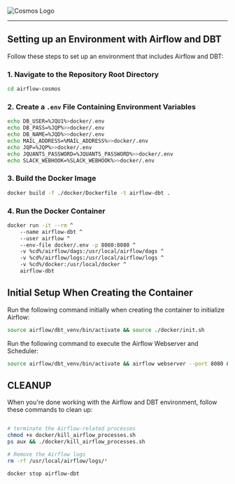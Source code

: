 ![Cosmos Logo](https://raw.githubusercontent.com/astronomer/astronomer-cosmos/main/docs/_static/cosmos-logo.svg)

-------------------

## Setting up an Environment with Airflow and DBT

Follow these steps to set up an environment that includes Airflow and DBT:

### 1. Navigate to the Repository Root Directory

```bash
cd airflow-cosmos
```

### 2. Create a `.env` File Containing Environment Variables

```bash
echo DB_USER=%JQU1%>docker/.env
echo DB_PASS=%JQP%>>docker/.env
echo DB_NAME=%JQD%>>docker/.env
echo MAIL_ADDRESS=%MAIL_ADDRESS%>>docker/.env
echo JQP=%JQP%>>docker/.env
echo JQUANTS_PASSWORD=%JQUANTS_PASSWORD%>>docker/.env
echo SLACK_WEBHOOK=%SLACK_WEBHOOK%>>docker/.env
```

### 3. Build the Docker Image

```bash
docker build -f ./docker/Dockerfile -t airflow-dbt .
```

### 4. Run the Docker Container

```bash
docker run -it --rm ^
    --name airflow-dbt ^
    --user airflow ^
    --env-file docker/.env -p 8080:8080 ^
    -v %cd%/airflow/dags:/usr/local/airflow/dags ^
    -v %cd%/airflow/logs:/usr/local/airflow/logs ^
    -v %cd%/docker:/usr/local/docker ^
    airflow-dbt
```

## Initial Setup When Creating the Container

Run the following command initially when creating the container to initialize Airflow:

```bash
source airflow/dbt_venv/bin/activate && source ./docker/init.sh
```

Run the following command to execute the Airflow Webserver and Scheduler:

```bash
source airflow/dbt_venv/bin/activate && airflow webserver --port 8080 & airflow scheduler
```

## CLEANUP

When you're done working with the Airflow and DBT environment, follow these commands to clean up:

```bash

# terminate the Airflow-related processes
chmod +x docker/kill_airflow_processes.sh
ps aux && ./docker/kill_airflow_processes.sh

# Remove the Airflow logs
rm -rf /usr/local/airflow/logs/*

docker stop airflow-dbt
```
